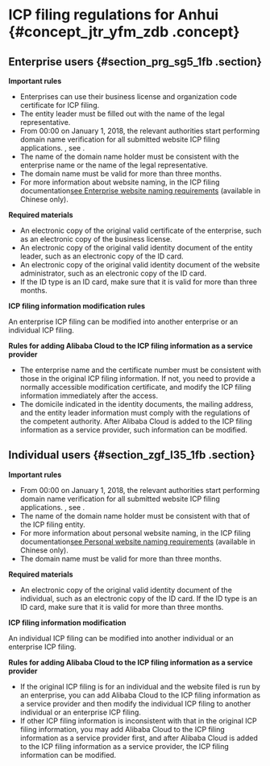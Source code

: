 # ICP filing regulations for Anhui {#concept_jtr_yfm_zdb .concept}

## Enterprise users {#section_prg_sg5_1fb .section}

 **Important rules** 

-   Enterprises can use their business license and organization code certificate for ICP filing.
-   The entity leader must be filled out with the name of the legal representative.
-   From 00:00 on January 1, 2018, the relevant authorities start performing domain name verification for all submitted website ICP filing applications. , see .
-   The name of the domain name holder must be consistent with the enterprise name or the name of the legal representative.
-   The domain name must be valid for more than three months.
-   For more information about website naming, in the ICP filing documentation[see Enterprise website naming requirements](https://help.aliyun.com/knowledge_detail/36948.html#title-yw5-zl7-utv) \(available in Chinese only\).

 **Required materials** 

-   An electronic copy of the original valid certificate of the enterprise, such as an electronic copy of the business license.
-   An electronic copy of the original valid identity document of the entity leader, such as an electronic copy of the ID card.
-   An electronic copy of the original valid identity document of the website administrator, such as an electronic copy of the ID card.
-   If the ID type is an ID card, make sure that it is valid for more than three months.

 **ICP filing information modification rules** 

An enterprise ICP filing can be modified into another enterprise or an individual ICP filing.

 **Rules for adding Alibaba Cloud to the ICP filing information as a service provider** 

-   The enterprise name and the certificate number must be consistent with those in the original ICP filing information. If not, you need to provide a normally accessible modification certificate, and modify the ICP filing information immediately after the access.
-   The domicile indicated in the identity documents, the mailing address, and the entity leader information must comply with the regulations of the competent authority. After Alibaba Cloud is added to the ICP filing information as a service provider, such information can be modified.

## Individual users {#section_zgf_l35_1fb .section}

 **Important rules** 

-   From 00:00 on January 1, 2018, the relevant authorities start performing domain name verification for all submitted website ICP filing applications. , see .
-   The name of the domain name holder must be consistent with that of the ICP filing entity.
-   For more information about personal website naming, in the ICP filing documentation[see Personal website naming requirements](https://help.aliyun.com/knowledge_detail/36948.html#title-lhm-b1g-ehx) \(available in Chinese only\).
-   The domain name must be valid for more than three months.

 **Required materials** 

-   An electronic copy of the original valid identity document of the individual, such as an electronic copy of the ID card. If the ID type is an ID card, make sure that it is valid for more than three months.

 **ICP filing information modification** 

An individual ICP filing can be modified into another individual or an enterprise ICP filing.

 **Rules for adding Alibaba Cloud to the ICP filing information as a service provider** 

-   If the original ICP filing is for an individual and the website filed is run by an enterprise, you can add Alibaba Cloud to the ICP filing information as a service provider and then modify the individual ICP filing to another individual or an enterprise ICP filing.
-   If other ICP filing information is inconsistent with that in the original ICP filing information, you may add Alibaba Cloud to the ICP filing information as a service provider first, and after Alibaba Cloud is added to the ICP filing information as a service provider, the ICP filing information can be modified.

